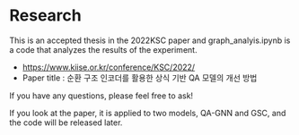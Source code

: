 # Research
This is an accepted thesis in the 2022KSC paper and graph_analyis.ipynb is a code that analyzes the results of the experiment.
 
 - https://www.kiise.or.kr/conference/KSC/2022/
- Paper title : 순환 구조 인코더를 활용한 상식 기반 QA 모델의 개선 방법

If you have any questions, please feel free to ask!

If you look at the paper, it is applied to two models, QA-GNN and GSC, and the code will be released later.

